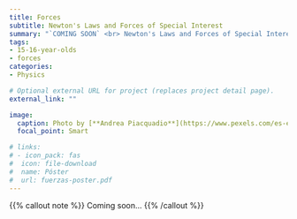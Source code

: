 ```yaml
---
title: Forces
subtitle: Newton's Laws and Forces of Special Interest
summary: "`COMING SOON` <br> Newton's Laws and Forces of Special Interest."
tags:
- 15-16-year-olds
- forces
categories:
- Physics

# Optional external URL for project (replaces project detail page).
external_link: ""

image:
  caption: Photo by [**Andrea Piacquadio**](https://www.pexels.com/es-es/@olly) on [Pexels](https://www.pexels.com/es-es/)
  focal_point: Smart

# links:
# - icon_pack: fas
#  icon: file-download
#  name: Póster
#  url: fuerzas-poster.pdf
---
```


{{% callout note %}}
Coming soon...
{{% /callout %}}
